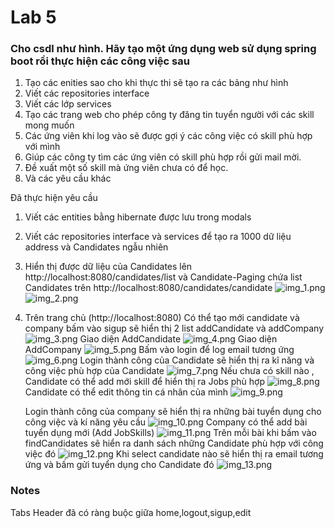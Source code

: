 # Lab 5
### Cho csdl như hình. Hãy tạo một ứng dụng web sử dụng spring boot rồi thực hiện các công việc sau
1. Tạo các enities sao cho khi thực thi sẽ tạo ra các bảng như hình
2. Viết các repositories interface
3. Viết các lớp services
4. Tạo các trang web cho phép công ty đăng tin tuyển người với các skill mong muốn
5. Các ứng viên khi log vào sẽ được gợi ý các công việc có skill phù hợp với mình
6. Giúp các công ty tìm các ứng viên có skill phù hợp rồi gửi mail mời.
7. Đề xuất một số skill mà ứng viên chưa có để học.
8. Và các yêu cầu khác

Đã thực hiện yêu cầu 
1. Viết các entities bằng hibernate được lưu trong modals
2. Viết các repositories interface và services để tạo ra 1000 dữ liệu address và Candidates ngẫu nhiên
3. Hiển thị được dữ liệu của Candidates lên http://localhost:8080/candidates/list và Candidate-Paging chứa list Candidates trên http://localhost:8080/candidates/candidate
![img_1.png](img_1.png)
![img_2.png](img_2.png)
4. Trên trang chủ (http://localhost:8080) Có thể tạo mới candidate và company bấm vào sigup sẽ hiển thị 2 list addCandidate và addCompany
![img_3.png](img_3.png)
   Giao diện AddCandidate
![img_4.png](img_4.png)
    Giao diện AddCompany
![img_5.png](img_5.png)
   Bấm vào login để log email tương ứng
![img_6.png](img_6.png)
   Login thành công của Candidate sẽ hiển thị ra kĩ năng và công việc phù hợp của Candidate
![img_7.png](img_7.png)
   Nếu chưa có skill nào , Candidate có thể add mới skill để hiển thị ra Jobs phù hợp
![img_8.png](img_8.png)
   Candidate có thể edit thông tin cá nhân của mình
   ![img_9.png](img_9.png)

    Login thành công của company sẽ hiển thị ra những bài tuyển dụng cho công việc và kí năng yêu cầu
![img_10.png](img_10.png)
   Company có thể add bài tuyển dụng mới (Add JobSkills)
![img_11.png](img_11.png)
   Trên mỗi bài khi bấm vào findCandidates sẽ hiển ra danh sách những Candidate phù hợp với công việc đó
   ![img_12.png](img_12.png)
   Khi select candidate nào sẽ hiển thị ra email tương ứng và bấm gửi tuyển dụng cho Candidate đó
![img_13.png](img_13.png)
### Notes
Tabs Header đã có ràng buộc giữa home,logout,sigup,edit
 
